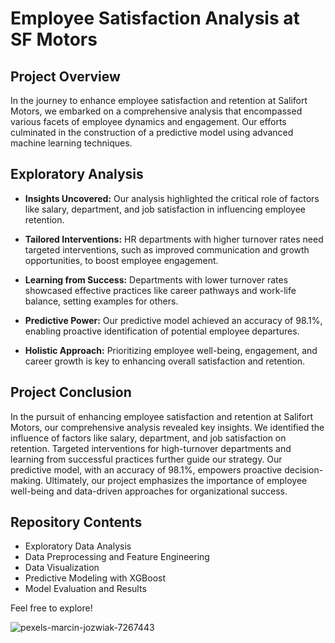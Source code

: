# Employee Satisfaction Analysis at SF Motors


## Project Overview

In the journey to enhance employee satisfaction and retention at Salifort Motors, we embarked on a comprehensive analysis that encompassed various facets of employee dynamics and engagement. Our efforts culminated in the construction of a predictive model using advanced machine learning techniques.


## Exploratory Analysis

- **Insights Uncovered:** Our analysis highlighted the critical role of factors like salary, department, and job satisfaction in influencing employee retention.
  
- **Tailored Interventions:** HR departments with higher turnover rates need targeted interventions, such as improved communication and growth opportunities, to boost employee engagement.
  
- **Learning from Success:** Departments with lower turnover rates showcased effective practices like career pathways and work-life balance, setting examples for others.
  
- **Predictive Power:** Our predictive model achieved an accuracy of 98.1%, enabling proactive identification of potential employee departures.
  
- **Holistic Approach:** Prioritizing employee well-being, engagement, and career growth is key to enhancing overall satisfaction and retention.

## Project Conclusion

In the pursuit of enhancing employee satisfaction and retention at Salifort Motors, our comprehensive analysis revealed key insights. We identified the influence of factors like salary, department, and job satisfaction on retention. Targeted interventions for high-turnover departments and learning from successful practices further guide our strategy. Our predictive model, with an accuracy of 98.1%, empowers proactive decision-making. Ultimately, our project emphasizes the importance of employee well-being and data-driven approaches for organizational success.

## Repository Contents

- Exploratory Data Analysis
- Data Preprocessing and Feature Engineering
- Data Visualization
- Predictive Modeling with XGBoost
- Model Evaluation and Results

Feel free to explore!


![pexels-marcin-jozwiak-7267443](https://github.com/lacomaofficial/Employee-Satisfaction-Analysis-SF-Motors/assets/132283879/b554b18e-98f1-44c8-83a4-f253de4466a1)





